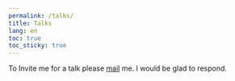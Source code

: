 ```yaml
---
permalink: /talks/
title: Talks
lang: en
toc: true
toc_sticky: true
---
```


To Invite me for a talk please [mail](mailto:okeaditya315@gmail.com) me.
I would be glad to respond.

